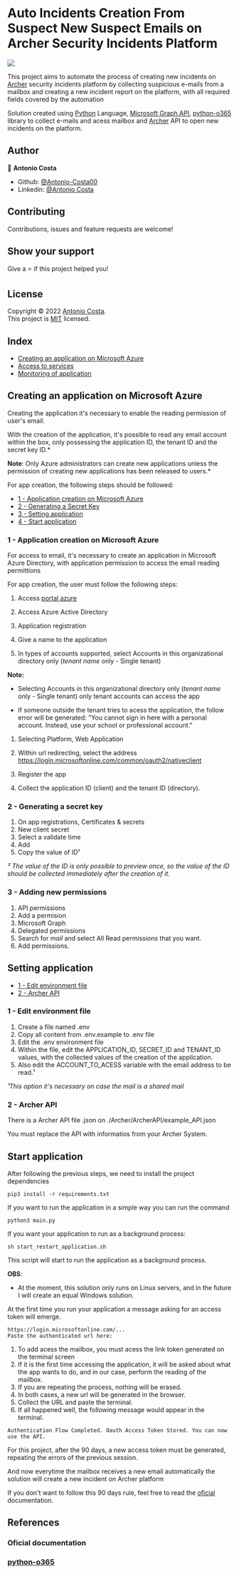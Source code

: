 [Archer]: https://www.archerirm.com/
[Python]: https://www.python.org/
[python-o365]: (https://github.com/O365/python-o365)
[Microsoft Graph API]: (https://docs.microsoft.com/pt-br/graph/overview)
[Antonio Costa]: (https://github.com/Antonio-Costa00)
[portal azure]: (https://portal.azure.com/#home)

# Auto Incidents Creation From Suspect New Suspect Emails on Archer Security Incidents Platform 

![](Diagram.png)

This project aims to automate the process of creating new incidents on [Archer] security incidents platform by collecting suspicious e-mails from a mailbox and creating a new incident report on the platform, with all required fields covered by the automation

Solution created using [Python] Language, [Microsoft Graph API], [python-o365] library to collect e-mails and acess mailbox and [Archer] API to open new incidents on the platform.

## Author

👤 **Antonio Costa**

* Github: [@Antonio-Costa00](https://github.com/Antonio-Costa00)
* Linkedin: [@Antonio Costa](https://www.linkedin.com/in/antonio-costa-099ab0182/)

## Contributing

Contributions, issues and feature requests are welcome!

## Show your support

Give a ⭐️ if this project helped you!

## License

Copyright © 2022 [Antonio Costa](https://github.com/Antonio-Costa00).<br/>
This project is [MIT](https://github.com/Antonio-Costa00/Calculus-exercises/blob/main/LICENSE) licensed.

## Index

- [Creating an application on Microsoft Azure](#application)
- [Access to services](#application_acess)
- [Monitoring of application](#monitoring)

## Creating an application on Microsoft Azure <a name = "application"></a>

Creating the application it's necessary to enable the reading permission of user's email.

With the creation of the application, it's possible to read any email account within the box, only possessing the application ID, the tenant ID and the secret key ID.*

**Note**: Only Azure administrators can create new applications unless the permission of creating new applications has been released to users.*

For app creation, the following steps should be followed:

- [1 - Application creation on Microsoft Azure](#new_application)
- [2 - Generating a Secret Key](#secret_key)
- [3 - Setting application](#set_app)
- [4 - Start application](#start_app)

### 1 - Application creation on Microsoft Azure <a name = "new_application" ></a>

For access to email, it's necessary to create an application in Microsoft Azure Directory, with application permission to access the email reading permittions

For app creation, the user must follow the following steps:

1. Access [portal azure]

1. Access Azure Active Directory

1. Application registration

1. Give a name to the application

1. In types of accounts supported, select Accounts in this organizational directory only (*tenant name* only - Single tenant)

**Note:**

- Selecting Accounts in this organizational directory only (*tenant name* only - Single tenant) only tenant accounts can access the app 

- If someone outside the tenant tries to acess the application, the follow error will be generated: "You cannot sign in here with a personal account. Instead, use your school or professional account."

1. Selecting Platform, Web Application

1. Within url redirecting, select the address https://login.microsoftonline.com/common/oauth2/nativeclient

1. Register the app

1. Collect the application ID (client) and the tenant ID (directory).

### 2 - Generating a secret key <a name = "secret_key"></a>

1. On app registrations, Certificates & secrets 
1. New client secret
1. Select a validate time
1. Add
1. Copy the value of ID¹

*² The value of the ID is only possible to preview once, so the value of the ID should be collected immediately after the creation of it.* 

### 3 - Adding new permissions <a name = "new_permissions"></a>

1. API permissions
1. Add a permision
1. Microsoft Graph
1. Delegated permissions
1. Search for *mail* and select All Read permissions that you want.
1. Add permissions.

## Setting application <a name = "set_app"></a>

- [1 - Edit environment file](#edit_env)
- [2 - Archer API](#Archer_API)

### 1 - Edit environment file <a name = "edit_env"></a>

1. Create a file named .env
1. Copy all content from .env.example to .env file
1. Edit the .env environment file
1. Within the file, edit the APPLICATION_ID, SECRET_ID and TENANT_ID values, with the collected values of the creation of the application.
1. Also edit the ACCOUNT_TO_ACESS variable with the email address to be read.¹

*¹This option it's necessary on case the mail is a shared mail*

### 2 - Archer API <a name = "Archer_API"></a>

There is a Archer API file .json on ./Archer/ArcherAPI/example_API.json

You must replace the API with informatios from your Archer System.


## Start application <a name = "start_app"></a>

After following the previous steps, we need to install the project dependencies

```
pip3 install -r requirements.txt
```

If you want to run the application in a simple way you can run the command

```
python3 main.py
```

If you want your application to run as a background process:

```
sh start_restart_application.sh
```

This script will start to run the application as a background process.

**OBS**: 

- At the moment, this solution only runs on Linux servers, and in the future I will create an equal Windows solution.

At the first time you run your application a message asking for an access token will emerge.

```
https://login.microsoftonline.com/...
Paste the authenticated url here:
```

1. To add acess the mailbox, you must acess the link token generated on the terminal screen
1. If it is the first time accessing the application, it will be asked about what the app wants to do, and in our case, perform the reading of the mailbox.
1. If you are repeating the process, nothing will be erased.
1. In both cases, a new url will be generated in the browser.
1. Collect the URL and paste the terminal.
1. If all happened well, the following message would appear in the terminal.

```
Authentication Flow Completed. Oauth Access Token Stored. You can now use the API.
```

For this project, after the 90 days, a new access token must be generated, repeating the errors of the previous session.

And now everytime the mailbox receives a new email automatically the solution will create a new incident on Archer platform

If you don't want to follow this 90 days rule, feel free to read the [oficial](https://github.com/O365/python-o365) documentation.

## References

### Oficial documentation <a name = "oficial_doc"></a>

### [python-o365](https://github.com/O365/python-o365)
